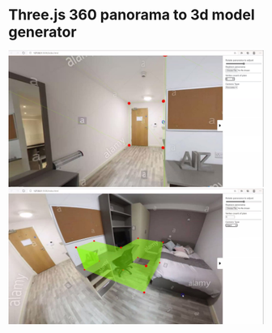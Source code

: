 # Three.js 360 panorama to 3d model generator

![Positioning Example](screenshots/1.JPG)
![Positioning Example](screenshots/2.JPG)